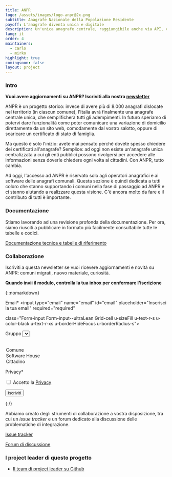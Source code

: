 ```yaml
---
title: ANPR
logo: /assets/images/logo-anpr@2x.png
subtitle: Anagrafe Nazionale della Popolazione Residente
payoff: L'anagrafe diventa unica e digitale
description: Un'unica anagrafe centrale, raggiungibile anche via API, che mantiene le informazioni aggiornate su residenza, stato di famiglia, e molto altro.
lang: it
order: 4
maintainers:
  - carlo
  - mirko
highlight: true
comingsoon: false
layout: project
---
```


### Intro
**Vuoi avere aggiornamenti su ANPR? Iscriviti alla nostra [newsletter](#newsletter)**

ANPR è un progetto storico: invece di avere più di 8.000 anagrafi dislocate nel territorio (in ciascun comune), l'Italia avrà finalmente una anagrafe centrale unica, che semplificherà tutti gli adempimenti.
In futuro speriamo di potervi dare funzionalità come poter comunicare una variazione di domicilio direttamente da un sito web, comodamente dal vostro salotto, oppure di scaricare un certificato di stato di famiglia.

Ma questo è solo l'inizio: avete mai pensato perché dovete spesso chiedere dei certificati all'anagrafe? Semplice: ad oggi non esiste un'anagrafe unica centralizzata a cui gli enti pubblici possono rivolgersi per accedere alle informazioni senza doverle chiedere ogni volta ai cittadini. Con ANPR, tutto cambia.

Ad oggi, l'accesso ad ANPR è riservato solo agli operatori anagrafici e ai software delle anagrafi comunali. Questa sezione è quindi dedicata a tutti coloro che stanno supportando i comuni nella fase di passaggio ad ANPR e ci stanno aiutando a realizzare questa visione. C'è ancora molto da fare e il contributo di tutti è importante.


### Documentazione
Stiamo lavorando ad una revisione profonda della documentazione. Per ora, siamo riusciti a pubblicare in formato più facilmente consultabile tutte le tabelle e codici.

[Documentazione tecnica e tabelle di riferimento](https://anpr.readthedocs.io)



### Collaborazione
Iscriviti a questa newsletter se vuoi ricevere aggiornamenti e novità su ANPR: comuni migrati, nuovo materiale, curiosità.

 <a name="newsletter"></a>
**Quando invii il modulo, controlla la tua inbox per confermare l'iscrizione**

{::nomarkdown}
<div class="">
<form action="https://a0x0b4.emailsp.com/frontend/subscribe.aspx">


<label for="2" >Email*</label>
<input type="email" name="email" id="email" placeholder="Inserisci la tua email" required="required"

class="Form-input Form-input--ultraLean Grid-cell u-sizeFill u-text-r-s u-color-black u-text-r-xs u-borderHideFocus u-borderRadius-s">
<p >


<label for="3" >Gruppo</label>
<select name="campo3" id="campo3"
class="Form-input Form-input--ultraLean Grid-cell u-sizeFill u-text-r-s u-color-black u-text-r-xs u-borderHideFocus u-borderRadius-s">
<option value=""></option>
<option value="Comune">Comune</option><option value="SW_House">Software House</option><option value="Cittadino">Cittadino</option>
</select>
</p>

<p>
<label for="4" >Privacy*</label>
</p>
<p> <input type="checkbox" name="privacy" required="required"> Accetto la
<a target="_blank" href="https://developers.italia.it/it/privacy-policy"> Privacy</a>
</p>

<p>
<button type="submit"   name="submit" value="true" class="Grid-cell u-sizeFit u-background-teal-30 u-color-white u-textWeight-600 u-padding-r-left u-padding-r-right u-textUppercase u-borderRadius-s">
         Iscriviti
        </button>

<input type="hidden" name="group" value="16" >
<input type="hidden" name="list" value="3">

</p>
</form>
</div>
{:/}



Abbiamo creato degli strumenti di collaborazione a vostra disposizione, tra cui un *issue tracker* e un forum dedicato alla discussione delle problematiche di integrazione.

[Issue tracker](https://github.com/italia/anpr/issues)

[Forum di discussione](https://forum.italia.it/c/anpr)


### I project leader di questo progetto
- [Il team di project leader su Github](https://github.com/orgs/italia/teams/anpr)
